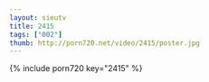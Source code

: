 ```yaml
--- 
layout: sieutv
title: 2415
tags: ["002"]
thumb: http://porn720.net/video/2415/poster.jpg
---
```

{% include porn720 key="2415" %} 
